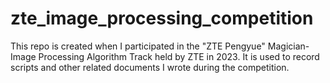 # zte_image_processing_competition
This repo is created when I participated in the "ZTE Pengyue" Magician-Image Processing Algorithm Track held by ZTE in 2023. It is used to record scripts and other related documents I wrote during the competition.
